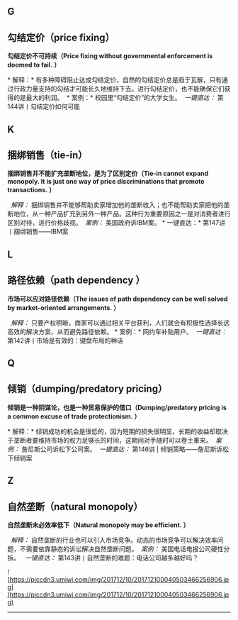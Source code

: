 ## G

## 勾结定价（price fixing）

 **勾结定价不可持续（Price fixing without governmental enforcement is doomed to fail. ）**

 * 解释：* 有多种障碍阻止达成勾结定价，自然的勾结定价总是趋于瓦解，只有通过行政力量支持的勾结才可能长久地维持下去。进行勾结定价，也不能确保它们获得的是最大的利润。  * 案例：* 校园里“勾结定价”的大学女生。  *一键直达：* 第144讲丨勾结定价如何可能

## K

## 捆绑销售（tie-in）

 **捆绑销售并不能扩充垄断地位，是为了区别定价（Tie-in cannot expand monopoly. It is just one way of price discriminations that promote transactions. ）**

  *解释：* 捆绑销售并不能够帮助卖家增加他的垄断收入；也不能帮助卖家把他的垄断地位，从一种产品扩充到另外一种产品。这种行为重要原因之一是对消费者进行区别对待，进行价格歧视。  *案例：* 美国政府诉IBM案。 * 一键直达：* 第147讲丨捆绑销售——IBM案

## L

## 路径依赖（path dependency ）

 **市场可以应对路径依赖（The issues of path dependency can be well solved by market-oriented arrangements. ）**

  *解释：* 只要产权明晰，商家可以通过相关平台获利，人们就会有积极性选择长远高效的解决方案，从而避免路径依赖。 * 案例：* 网约车补贴用户。  *一键直达：* 第142讲丨市场是有效的：键盘布局的神话

## Q

## 倾销（dumping/predatory pricing）

 **倾销是一种阴谋论，也是一种贸易保护的借口（Dumping/predatory pricing is a common excuse of trade protectionism. ）**

 * 解释：* 倾销成功的机会是很低的，因为短期的损失很明显，长期的收益却取决于垄断者要维持市场的权力足够长的时间，这期间对手随时可以卷土重来。  *案例：* 詹尼斯公司诉松下公司案。  *一键直达：* 第146讲 | 倾销策略——詹尼斯诉松下倾销案

## Z

## 自然垄断（natural monopoly）

 **自然垄断未必效率低下（Natural monopoly may be efficient. ）**

  *解释：* 自然垄断的行业也可以引入市场竞争。动态的市场竞争可以解决效率问题，不需要依靠静态的诉讼解决自然垄断问题。  *案例：* 美国电话电报公司硬性分拆。   *一键直达：* 第143讲丨自然垄断的难题：电话公司越多越好吗？

![https://piccdn3.umiwi.com/img/201712/10/201712100040503466256906.jpg](https://piccdn3.umiwi.com/img/201712/10/201712100040503466256906.jpg)

---
